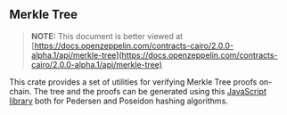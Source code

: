## Merkle Tree

> **NOTE:** This document is better viewed at [https://docs.openzeppelin.com/contracts-cairo/2.0.0-alpha.1/api/merkle-tree](https://docs.openzeppelin.com/contracts-cairo/2.0.0-alpha.1/api/merkle-tree)

This crate provides a set of utilities for verifying Merkle Tree proofs on-chain. The tree and the proofs can be
generated using this [JavaScript library](https://github.com/ericnordelo/strk-merkle-tree) both for Pedersen and Poseidon
hashing algorithms.
